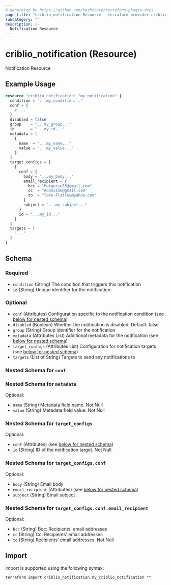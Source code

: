```yaml
---
# generated by https://github.com/hashicorp/terraform-plugin-docs
page_title: "criblio_notification Resource - terraform-provider-criblio"
subcategory: ""
description: |-
  Notification Resource
---
```


# criblio_notification (Resource)

Notification Resource

## Example Usage

```terraform
resource "criblio_notification" "my_notification" {
  condition = "...my_condition..."
  conf = {
    # ...
  }
  disabled = false
  group    = "...my_group..."
  id       = "...my_id..."
  metadata = [
    {
      name  = "...my_name..."
      value = "...my_value..."
    }
  ]
  target_configs = [
    {
      conf = {
        body = "...my_body..."
        email_recipient = {
          bcc = "Marquise55@gmail.com"
          cc  = "Adonis56@gmail.com"
          to  = "Tate.Flatley@yahoo.com"
        }
        subject = "...my_subject..."
      }
      id = "...my_id..."
    }
  ]
  targets = [
    "..."
  ]
}
```

<!-- schema generated by tfplugindocs -->
## Schema

### Required

- `condition` (String) The condition that triggers this notification
- `id` (String) Unique identifier for the notification

### Optional

- `conf` (Attributes) Configuration specific to the notification condition (see [below for nested schema](#nestedatt--conf))
- `disabled` (Boolean) Whether the notification is disabled. Default: false
- `group` (String) Group identifier for the notification
- `metadata` (Attributes List) Additional metadata for the notification (see [below for nested schema](#nestedatt--metadata))
- `target_configs` (Attributes List) Configuration for notification targets (see [below for nested schema](#nestedatt--target_configs))
- `targets` (List of String) Targets to send any notifications to

<a id="nestedatt--conf"></a>
### Nested Schema for `conf`


<a id="nestedatt--metadata"></a>
### Nested Schema for `metadata`

Optional:

- `name` (String) Metadata field name. Not Null
- `value` (String) Metadata field value. Not Null


<a id="nestedatt--target_configs"></a>
### Nested Schema for `target_configs`

Optional:

- `conf` (Attributes) (see [below for nested schema](#nestedatt--target_configs--conf))
- `id` (String) ID of the notification target. Not Null

<a id="nestedatt--target_configs--conf"></a>
### Nested Schema for `target_configs.conf`

Optional:

- `body` (String) Email body
- `email_recipient` (Attributes) (see [below for nested schema](#nestedatt--target_configs--conf--email_recipient))
- `subject` (String) Email subject

<a id="nestedatt--target_configs--conf--email_recipient"></a>
### Nested Schema for `target_configs.conf.email_recipient`

Optional:

- `bcc` (String) Bcc: Recipients' email addresses
- `cc` (String) Cc: Recipients' email addresses
- `to` (String) Recipients' email addresses. Not Null

## Import

Import is supported using the following syntax:

```shell
terraform import criblio_notification.my_criblio_notification ""
```
